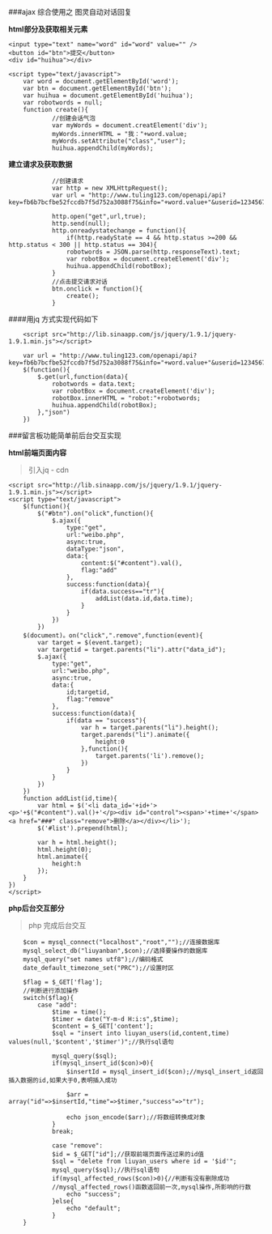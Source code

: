 ###ajax 综合使用之 图灵自动对话回复

**html部分及获取相关元素**

	<input type="text" name="word" id="word" value="" />
	<button id="btn">提交</button>
	<div id="huihua"></div>
	
	<script type="text/javascript">
		var word = document.getElementById('word');
		var btn = document.getElementById('btn');
		var huihua = document.getElementById('huihua');
		var robotwords = null;
		function create(){
				//创建会话气泡
				var myWords = document.creatElement('div');
				myWords.innerHTML = "我："+word.value;
				myWords.setAttribute("class","user");
				huihua.appendChild(myWords);
				
**建立请求及获取数据**
				
				//创建请求
				var http = new XMLHttpRequest();
				var url = "http://www.tuling123.com/openapi/api?key=fb6b7bcfbe52fccdb7f5d752a3088f75&info="+word.value+"&userid=1234567";
				
				http.open("get",url,true);
				http.send(null);
				http.onreadystatechange = function(){
					if(http.readyState == 4 && http.status >=200 && http.status < 300 || http.status == 304){
					robotwords = JSON.parse(http.responseText).text;
					var robotBox = document.createElement('div');
					huihua.appendChild(robotBox);
				}
				//点击提交请求对话
				btn.onclick = function(){
					create();
				}
				
				
####用jq 方式实现代码如下
	
		<script src="http://lib.sinaapp.com/js/jquery/1.9.1/jquery-1.9.1.min.js"></script>		
				
		var url = "http://www.tuling123.com/openapi/api?key=fb6b7bcfbe52fccdb7f5d752a3088f75&info="+word.value+"&userid=1234567";
		$(function(){
			$.get(url,function(data){
				robotwords = data.text;
				var robotBox = document.createElement('div');
				robotBox.innerHTML = "robot:"+robotwords;
				huihua.appendChild(robotBox);
			},"json")
		})
			
			
###留言板功能简单前后台交互实现

**html前端页面内容**

>引入jq - cdn
	
	<script src="http://lib.sinaapp.com/js/jquery/1.9.1/jquery-1.9.1.min.js"></script>
	<script type="text/javascript">
		$(function(){
			$("#btn").on("olick",function(){
				$.ajax({
					type:"get",
					url:"weibo.php",
					async:true,
					dataType:"json",
					data:{
						content:$("#content").val(),
						flag:"add"
					},
					success:function(data){
						if(data.success=="tr"){
							addList(data.id,data.time);
						}
					}
				})
			})
		$(document)。on("click",".remove",function(event){
			var target = $(event.target);
			var targetid = target.parents("li").attr("data_id");
			$.ajax({
				type:"get",
				url:"weibo.php",
				async:true,
				data:{
					id;targetid,
					flag:"remove"
				},
				success:function(data){
					if(data == "success"){
						var h = target.parents("li").height();
						target.parends("li").animate({
							height:0
						},function(){
							target.parents('li').remove();
						})
					}
				}
			})
		})
 		function addList(id,time){
 			var html = $('<li data_id='+id+'><p>'+$("#content").val()+'</p><div id="control"><span>'+time+'</span><a href="###" class="remove">删除</a></div></li>');
 			$('#list').prepend(html);
 			
 			var h = html.height();
 			html.height(0);
 			html.animate({
 				height:h
 			});
 		}	
	})
	</script>	
				
**php后台交互部分**

>php 完成后台交互
	
		$con = mysql_connect("localhost","root","");//连接数据库
		mysql_select_db("liuyanban",$con);//选择要操作的数据库
		mysql_query("set names utf8");//编码格式
		date_default_timezone_set("PRC");//设置时区
	
		$flag = $_GET['flag'];
		//判断进行添加操作
		switch($flag){
			case "add":
				$time = time();
				$timer = date("Y-m-d H:i:s",$time);
				$content = $_GET['content'];
				$sql = "insert into liuyan_users(id,content,time) values(null,'$content','$timer')";//执行sql语句

				mysql_query($sql);
				if(mysql_insert_id($con)>0){
					$insertId = mysql_insert_id($con);//mysql_insert_id返回插入数据的id,如果大于0,表明插入成功

					$arr = array("id"=>$insertId,"time"=>$timer,"success"=>"tr");

					echo json_encode($arr);//将数组转换成对象
				}
				break;
	
				case "remove":
				$id = $_GET["id"];//获取前端页面传送过来的id值
				$sql = "delete from liuyan_users where id = '$id'";
				mysql_query($sql);//执行sql语句
				if(mysql_affected_rows($con)>0){//判断有没有删除成功
				//mysql_affected_rows()函数返回前一次,mysql操作,所影响的行数
					echo "success";
				}else{
					echo "default";
				}
		}
		